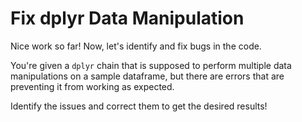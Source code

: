 # Fix dplyr Data Manipulation

Nice work so far! Now, let's identify and fix bugs in the code.

You're given a `dplyr` chain that is supposed to perform multiple data manipulations on a sample dataframe, but there are errors that are preventing it from working as expected.

Identify the issues and correct them to get the desired results!